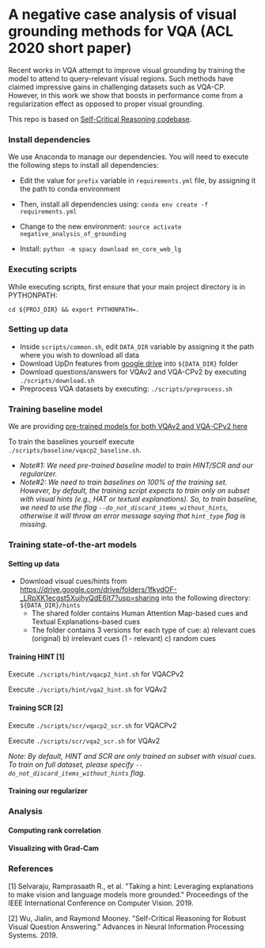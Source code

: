 # A negative case analysis of visual grounding methods for VQA (ACL 2020 short paper)
Recent works in VQA attempt to improve visual grounding by training the model to attend to query-relevant visual regions. Such methods
 have claimed impressive gains in challenging datasets such as VQA-CP. However, in this work we show that boosts in performance come from a regularization effect as opposed to proper visual grounding.

This repo is based on [Self-Critical Reasoning codebase](https://github.com/jialinwu17/self_critical_vqa). 


### Install dependencies
We use Anaconda to manage our dependencies. You will need to execute the following steps to install all dependencies:

- Edit the value for `prefix` variable in `requirements.yml` file, by assigning it the path to conda environment

- Then, install all dependencies using:
``conda env create -f requirements.yml``

- Change to the new environment:
``source activate negative_analysis_of_grounding``

- Install:
``python -m spacy download en_core_web_lg``

### Executing scripts
While executing scripts, first ensure that your main project directory is in PYTHONPATH:

``cd ${PROJ_DIR} && export PYTHONPATH=.``
    

### Setting up data
- Inside `scripts/common.sh`, edit `DATA_DIR` variable by assigning it the path where you wish to download all data 
- Download UpDn features from [google drive](https://drive.google.com/drive/folders/1IXTsTudZtYLqmKzsXxIZbXfCnys_Izxr?usp=sharing) into `${DATA_DIR}` folder
- Download questions/answers for VQAv2 and VQA-CPv2 by executing `./scripts/download.sh`
- Preprocess VQA datasets by executing: `./scripts/preprocess.sh`    
    
### Training baseline model
We are providing [pre-trained models for both VQAv2 and VQA-CPv2 here](https://drive.google.com/drive/folders/1pEqgN7uM_FbjUf6VCPGsHnsGvl5oEbcX?usp=sharing)

To train the baselines yourself execute `./scripts/baseline/vqacp2_baseline.sh`.

- *Note#1: We need pre-trained baseline model to train HINT/SCR and our regularizer.*
- *Note#2: We need to train baselines on 100% of the training set. However, by default, the training script expects to train only on subset with visual hints (e.g., HAT or textual explanations).
So, to train baseline, we need to use the flag `--do_not_discard_items_without_hints`, otherwise it will throw an error message saying that `hint_type` flag is missing.*

### Training state-of-the-art models

#### Setting up data
- Download visual cues/hints from https://drive.google.com/drive/folders/1fkydOF-_LRpXK1ecgst5XujhyQdE6It7?usp=sharing into the following directory:
`${DATA_DIR}/hints`
   - The shared folder contains Human Attention Map-based cues and Textual Explanations-based cues
   - The folder contains 3 versions for each type of cue: a) relevant cues (original) b) irrelevant cues (1 - relevant) c) random cues 

#### Training HINT [1]
Execute `./scripts/hint/vqacp2_hint.sh` for VQACPv2

Execute `./scripts/hint/vqa2_hint.sh` for VQAv2
 
#### Training SCR [2]
Execute `./scripts/scr/vqacp2_scr.sh` for VQACPv2

Execute `./scripts/scr/vqa2_scr.sh` for VQAv2

*Note: By default, HINT and SCR are only trained on subset with visual cues. To train on full dataset, please specify `--do_not_discard_items_without_hints` flag.* 


#### Training our regularizer 

### Analysis
#### Computing rank correlation

#### Visualizing with Grad-Cam

### References

[1] Selvaraju, Ramprasaath R., et al. "Taking a hint: Leveraging explanations to make vision and language models more grounded." Proceedings of the IEEE International Conference on Computer Vision. 2019.

[2] Wu, Jialin, and Raymond Mooney. "Self-Critical Reasoning for Robust Visual Question Answering." Advances in Neural Information Processing Systems. 2019.